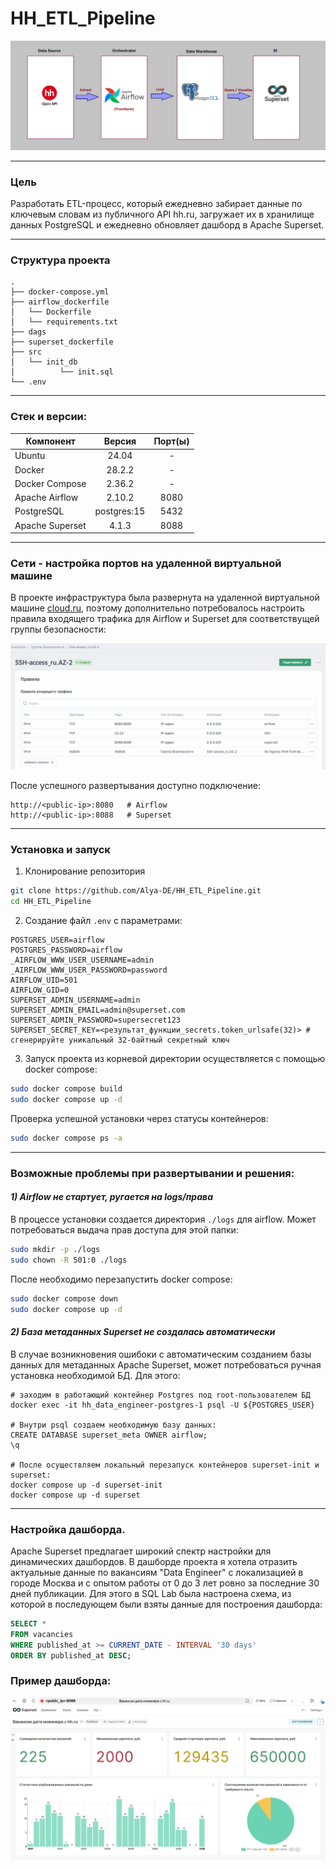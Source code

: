 # HH_ETL_Pipeline

![ETL_schema](https://github.com/Alya-DE/HH_ETL_Pipeline/blob/main/png/ETL_schema.png)

---
### Цель
Разработать ETL-процесс, который ежедневно забирает данные по ключевым словам из публичного API hh.ru, загружает их в хранилище данных PostgreSQL и ежедневно обновляет дашборд в Apache Superset.

---
### Структура проекта
```
.
├── docker-compose.yml
├── airflow_dockerfile
│   └── Dockerfile
│   └── requirements.txt
├── dags
├── superset_dockerfile
├── src
│   └── init_db
│          └── init.sql
└── .env
```

---
### Стек и версии:

|    Компонент    |               Версия              |     Порт(ы)     |
| --------------- | :-------------------------------: | :-------------: |
| Ubuntu          |               24.04               |        -        |
| Docker          |               28.2.2              |        -        |
| Docker Compose  |               2.36.2              |        -        |
| Apache Airflow  |               2.10.2              |       8080      |
| PostgreSQL      |            postgres:15            |       5432      |
| Apache Superset |               4.1.3               |       8088      |

---
### Сети - настройка портов на удаленной виртуальной машине
В проекте инфраструктура была развернута на удаленной виртуальной машине [cloud.ru](https://cloud.ru/), поэтому дополнительно потребовалось настроить правила входящего трафика для Airflow и Superset для соответствущей группы безопасности:

![VM_rules.png](https://github.com/Alya-DE/HH_ETL_Pipeline/blob/main/png/VM_rules.png)

После успешного развертывания доступно подключение:
```
http://<public-ip>:8080   # Airflow
http://<public-ip>:8088   # Superset
```

---
### Установка и запуск
1. Клонирование репозитория
```bash
git clone https://github.com/Alya-DE/HH_ETL_Pipeline.git
cd HH_ETL_Pipeline
```

2. Создание файл `.env` с параметрами:
```env
POSTGRES_USER=airflow 
POSTGRES_PASSWORD=airflow
_AIRFLOW_WWW_USER_USERNAME=admin
_AIRFLOW_WWW_USER_PASSWORD=password
AIRFLOW_UID=501
AIRFLOW_GID=0 
SUPERSET_ADMIN_USERNAME=admin 
SUPERSET_ADMIN_EMAIL=admin@superset.com 
SUPERSET_ADMIN_PASSWORD=supersecret123 
SUPERSET_SECRET_KEY=<результат_функции_secrets.token_urlsafe(32)> # сгенерируйте уникальный 32-байтный секретный ключ
```

3. Запуск проекта из корневой директории осуществляется с помощью docker compose:
```bash
sudo docker compose build
sudo docker compose up -d
```

Проверка успешной установки через статусы контейнеров:
```bash
sudo docker compose ps -a
```

---
### Возможные проблемы при развертывании и решения:
#### *1) Airflow не стартует, ругается на logs/права*

В процессе установки создается директория `./logs` для airflow. Может потребоваться выдача прав доступа для этой папки:
```bash
sudo mkdir -p ./logs
sudo chown -R 501:0 ./logs
```

После необходимо перезапустить docker compose:
```bash
sudo docker compose down
sudo docker compose up -d
```

#### *2) База метаданных Superset не создалась автоматически*
В случае возникновения ошибоки с автоматическим созданием базы данных для метаданных Apache Superset, может потребоваться ручная установка необходимой БД. Для этого:
```
# заходим в работающий контейнер Postgres под root-пользователем БД
docker exec -it hh_data_engineer-postgres-1 psql -U ${POSTGRES_USER}

# Внутри psql создаем необходимую базу данных:
CREATE DATABASE superset_meta OWNER airflow;
\q

# После осуществляем локальный перезапуск контейнеров superset-init и superset:
docker compose up -d superset-init
docker compose up -d superset
```

---
### Настройка дашборда.
Apache Superset предлагает широкий спектр настройки для динамических дашбордов. В дашборде проекта я хотела отразить актуальные данные по вакансиям "Data Engineer" с локализацией в городе Москва и c опытом работы от 0 до 3 лет ровно за последние 30 дней публикации. Для этого в SQL Lab была настроена схема, из которой в последующем были взяты данные для построения дашборда:

```sql
SELECT *
FROM vacancies 
WHERE published_at >= CURRENT_DATE - INTERVAL '30 days'
ORDER BY published_at DESC;
```

### Пример дашборда:
![dashboard.png](https://github.com/Alya-DE/HH_ETL_Pipeline/blob/main/png/dashboard.png) 
